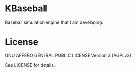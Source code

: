 # KBaseball #

Baseball simulation engine that I am developing.

# License # 

GNU AFFERO GENERAL PUBLIC LICENSE Version 3 (AGPLv3)

See LICENSE for details.